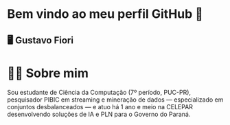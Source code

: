 # Bem vindo ao meu perfil GitHub 👋
## 🖥️ Gustavo Fiori
# 🙋‍♂️ Sobre mim
Sou estudante de Ciência da Computação (7º período, PUC-PR), pesquisador PIBIC em streaming e mineração de dados — especializado em conjuntos desbalanceados — e atuo há 1 ano e meio na CELEPAR desenvolvendo soluções de IA e PLN para o Governo do Paraná.


